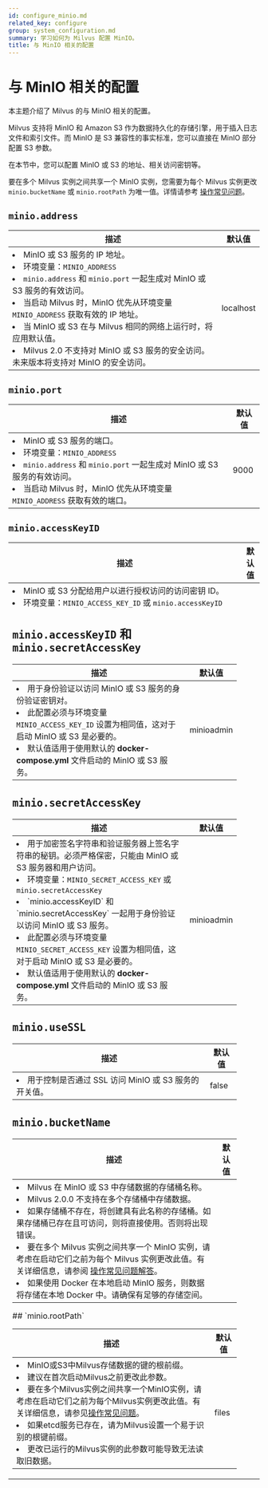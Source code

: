 ```yaml
---
id: configure_minio.md
related_key: configure
group: system_configuration.md
summary: 学习如何为 Milvus 配置 MinIO。
title: 与 MinIO 相关的配置
---
```


# 与 MinIO 相关的配置

本主题介绍了 Milvus 的与 MinIO 相关的配置。

Milvus 支持将 MinIO 和 Amazon S3 作为数据持久化的存储引擎，用于插入日志文件和索引文件。而 MinIO 是 S3 兼容性的事实标准，您可以直接在 MinIO 部分配置 S3 参数。

在本节中，您可以配置 MinIO 或 S3 的地址、相关访问密钥等。

<div class="alert note">
要在多个 Milvus 实例之间共享一个 MinIO 实例，您需要为每个 Milvus 实例更改 <code>minio.bucketName</code> 或 <code>minio.rootPath</code> 为唯一值。详情请参考 <a href="operational_faq.md#Can-I-share-a-MinIO-instance-among-multiple-Milvus-instances">操作常见问题</a>。
</div>

## `minio.address`

<table id="minio.address">
  <thead>
    <tr>
      <th class="width80">描述</th>
      <th class="width20">默认值</th> 
    </tr>
  </thead>
  <tbody>
    <tr>
      <td>
        <li>MinIO 或 S3 服务的 IP 地址。</li>
        <li>环境变量：<code>MINIO_ADDRESS</code></li>
        <li><code>minio.address</code> 和 <code>minio.port</code> 一起生成对 MinIO 或 S3 服务的有效访问。</li>
        <li>当启动 Milvus 时，MinIO 优先从环境变量 <code>MINIO_ADDRESS</code> 获取有效的 IP 地址。</li>
        <li>当 MinIO 或 S3 在与 Milvus 相同的网络上运行时，将应用默认值。</li>
        <li>Milvus 2.0 不支持对 MinIO 或 S3 服务的安全访问。未来版本将支持对 MinIO 的安全访问。</li>
      </td>
      <td>localhost</td>
    </tr>
  </tbody>
</table>


## `minio.port`

<table id="minio.port">
  <thead>
    <tr>
      <th class="width80">描述</th>
      <th class="width20">默认值</th> 
    </tr>
  </thead>
  <tbody>
    <tr>
      <td>
        <li>MinIO 或 S3 服务的端口。</li>
        <li>环境变量：<code>MINIO_ADDRESS</code></li>
        <li><code>minio.address</code> 和 <code>minio.port</code> 一起生成对 MinIO 或 S3 服务的有效访问。</li>
        <li>当启动 Milvus 时，MinIO 优先从环境变量 <code>MINIO_ADDRESS</code> 获取有效的端口。</li>
      </td>
      <td>9000</td>
    </tr>
  </tbody>
</table>

## `minio.accessKeyID`

<table id="minio.accessKeyID">
  <thead>
    <tr>
      <th class="width80">描述</th>
      <th class="width20">默认值</th> 
    </tr>
  </thead>
  <tbody>
    <tr>
      <td>
        <li>MinIO 或 S3 分配给用户以进行授权访问的访问密钥 ID。</li>
        <li>环境变量：<code>MINIO_ACCESS_KEY_ID</code> 或 <code>minio.accessKeyID</code></li>

## `minio.accessKeyID` 和 `minio.secretAccessKey`

<table id="minio.accessKeyID">
  <thead>
    <tr>
      <th class="width80">描述</th>
      <th class="width20">默认值</th> 
    </tr>
  </thead>
  <tbody>
    <tr>
      <td>
        <li>用于身份验证以访问 MinIO 或 S3 服务的身份验证密钥对。</li>
        <li>此配置必须与环境变量 <code>MINIO_ACCESS_KEY_ID</code> 设置为相同值，这对于启动 MinIO 或 S3 是必要的。</li>
        <li>默认值适用于使用默认的 <b>docker-compose.yml</b> 文件启动的 MinIO 或 S3 服务。</li>
      </td>
      <td>minioadmin</td>
    </tr>
  </tbody>
</table>

## `minio.secretAccessKey`

<table id="minio.secretAccessKey">
  <thead>
    <tr>
      <th class="width80">描述</th>
      <th class="width20">默认值</th> 
    </tr>
  </thead>
  <tbody>
    <tr>
      <td>
        <li>用于加密签名字符串和验证服务器上签名字符串的秘钥。必须严格保密，只能由 MinIO 或 S3 服务器和用户访问。</li>
        <li>环境变量：<code>MINIO_SECRET_ACCESS_KEY</code> 或 <code>minio.secretAccessKey</code></li>
        <li>`minio.accessKeyID` 和 `minio.secretAccessKey` 一起用于身份验证以访问 MinIO 或 S3 服务。</li>
        <li>此配置必须与环境变量 <code>MINIO_SECRET_ACCESS_KEY</code> 设置为相同值，这对于启动 MinIO 或 S3 是必要的。</li>
        <li>默认值适用于使用默认的 <b>docker-compose.yml</b> 文件启动的 MinIO 或 S3 服务。</li>
      </td>
      <td>minioadmin</td>
    </tr>
  </tbody>
</table>

## `minio.useSSL`

<table id="minio.useSSL">
  <thead>
    <tr>
      <th class="width80">描述</th>
      <th class="width20">默认值</th> 
    </tr>
  </thead>
  <tbody>
    <tr>
      <td>
        <li>用于控制是否通过 SSL 访问 MinIO 或 S3 服务的开关值。</li>
      </td>
      <td>false</td>
    </tr>
  </tbody>
</table>

## `minio.bucketName`

<table id="minio.bucketName">
  <thead>
    <tr>
      <th class="width80">描述</th>
      <th class="width20">默认值</th> 
    </tr>
  </thead>
  <tbody>
    <tr>
      <td>
        <li>Milvus 在 MinIO 或 S3 中存储数据的存储桶名称。</li>
        <li>Milvus 2.0.0 不支持在多个存储桶中存储数据。</li>
        <li>如果存储桶不存在，将创建具有此名称的存储桶。如果存储桶已存在且可访问，则将直接使用。否则将出现错误。</li>
        <li>要在多个 Milvus 实例之间共享一个 MinIO 实例，请考虑在启动它们之前为每个 Milvus 实例更改此值。有关详细信息，请参阅 <a href="operational_faq.md#Can-I-share-a-MinIO-instance-among-multiple-Milvus-instances">操作常见问题解答</a>。</li>
        <li>如果使用 Docker 在本地启动 MinIO 服务，则数据将存储在本地 Docker 中。请确保有足够的存储空间。</li>
      </td>
      <td></td>
    </tr>
  </tbody>
</table>
## `minio.rootPath`

<table id="minio.rootPath">
  <thead>
    <tr>
      <th class="width80">描述</th>
      <th class="width20">默认值</th> 
    </tr>
  </thead>
  <tbody>
    <tr>
      <td>
        <li>MinIO或S3中Milvus存储数据的键的根前缀。</li>
        <li>建议在首次启动Milvus之前更改此参数。</li>
        <li>要在多个Milvus实例之间共享一个MinIO实例，请考虑在启动它们之前为每个Milvus实例更改此值。有关详细信息，请参见<a href="operational_faq.md#Can-I-share-a-MinIO-instance-among-multiple-Milvus-instances">操作常见问题</a>。</li>
        <li>如果etcd服务已存在，请为Milvus设置一个易于识别的根键前缀。</li>
        <li>更改已运行的Milvus实例的此参数可能导致无法读取旧数据。</li>
      </td>
      <td>files</td>
    </tr>
  </tbody>
</table>
